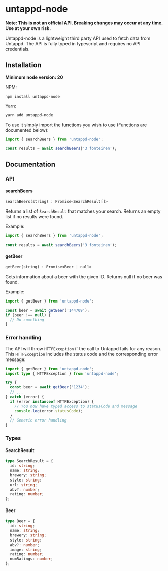 # untappd-node

**Note: This is not an official API. Breaking changes may occur at any time. Use at your own risk.**

Untappd-node is a lightweight third party API used to fetch data from Untappd. The API is fully typed in typescript and requires no API credentials.

## Installation

**Minimum node version: 20**

NPM:

```
npm install untappd-node
```

Yarn:

```
yarn add untappd-node
```

To use it simply import the functions you wish to use (Functions are documented below):

```ts
import { searchBeers } from 'untappd-node';

const results = await searchBeers('3 fonteinen');
```

## Documentation

### API

#### searchBeers

`searchBeers(string) : Promise<SearchResult[]>`

Returns a list of `SearchResult` that matches your search. Returns an empty list if no results were found.

Example:

```ts
import { searchBeers } from 'untappd-node';

const results = await searchBeers('3 fonteinen');
```

#### getBeer

`getBeer(string) : Promise<Beer | null>`

Gets information about a beer with the given ID. Returns null if no beer was found.

Example:

```ts
import { getBeer } from 'untappd-node';

const beer = await getBeer('144709');
if (beer !== null) {
  // Do something
}
```

### Error handling

The API will throw `HTTPException` if the call to Untappd fails for any reason. This `HTTPException` includes the status code and the corresponding error message:

```ts
import { getBeer } from 'untappd-node';
import type { HTTPException } from 'untappd-node';

try {
  const beer = await getBeer('1234');
  // ...
} catch (error) {
  if (error instanceof HTTPException) {
    // You now have typed access to statusCode and message
    console.log(error.statusCode);
  }
  // Generic error handling
}
```

### Types

#### SearchResult

```ts
type SearchResult = {
  id: string;
  name: string;
  brewery: string;
  style: string;
  url: string;
  abv?: number;
  rating: number;
};
```

#### Beer

```ts
type Beer = {
  id: string;
  name: string;
  brewery: string;
  style: string;
  abv?: number;
  image: string;
  rating: number;
  numRatings: number;
};
```
